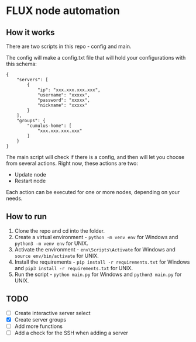 # FLUX node automation

## How it works
There are two scripts in this repo - config and main.

The config will make a config.txt file that will hold your configurations with this schema:
```
{
    "servers": [
        {
            "ip": "xxx.xxx.xxx.xxx",
            "username": "xxxxx",
            "password": "xxxxx",
            "nickname": "xxxxx"
        }
    ],
    "groups": {
        "cumulus-home": [
            "xxx.xxx.xxx.xxx"
        ]
    }
}
```

The main script will check if there is a config, and then will let you choose from several actions. Right now, these actions are two:

* Update node
* Restart node

Each action can be executed for one or more nodes, depending on your needs.

## How to run
1. Clone the repo and cd into the folder.
2. Create a virtual environment - `python -m venv env` for Windows and `python3 -m venv env` for UNIX.
3. Activate the environment - `env\Scripts\Activate` for Windows and `source env/bin/activate` for UNIX.
4. Install the requirements - `pip install -r requirements.txt` for Windows and `pip3 install -r requirements.txt` for UNIX.
5. Run the script - `python main.py` for Windows and `python3 main.py` for UNIX.

## TODO

- [ ] Create interactive server select
- [x] Create server groups
- [ ] Add more functions
- [ ] Add a check for the SSH when adding a server
